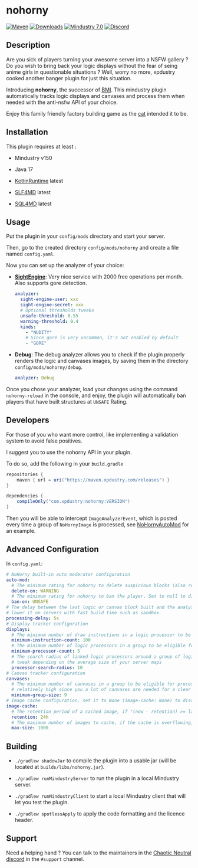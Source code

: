 # nohorny

[![Maven](https://maven.xpdustry.com/api/badge/latest/releases/com/xpdustry/nohorny?color=008080&name=nohorny&prefix=v)](https://maven.xpdustry.com/#/releases/com/xpdustry/nohorny)
[![Downloads](https://img.shields.io/github/downloads/xpdustry/nohorny/total?color=008080)](https://github.com/xpdustry/nohorny/releases)
[![Mindustry 7.0](https://img.shields.io/badge/Mindustry-7.0-008080)](https://github.com/Anuken/Mindustry/releases)
[![Discord](https://img.shields.io/discord/519293558599974912?color=008080&label=Discord)](https://discord.xpdustry.com)

## Description

Are you sick of players turning your awesome server into a NSFW gallery ?
Do you wish to bring back your logic displays without the fear of seing anime girls in questionable situations ?
Well, worry no more, xpdustry cooked another banger plugin for just this situation.

Introducing **nohorny**, the successor of [BMI](https://github.com/L0615T1C5-216AC-9437/BannedMindustryImage).
This mindustry plugin automatically tracks logic displays and canvases and process them when needed 
with the anti-nsfw API of your choice.

Enjoy this family friendly factory building game as the [cat](https://github.com/Anuken) intended it to be.

## Installation

This plugin requires at least :

- Mindustry v150

- Java 17

- [KotlinRuntime](https://github.com/xpdustry/kotlin-runtime) latest

- [SLF4MD](https://github.com/xpdustry/slf4md) latest

- [SQL4MD](https://github.com/xpdustry/sql4md) latest

## Usage

Put the plugin in your `config/mods` directory and start your server.

Then, go to the created directory `config/mods/nohorny` and create a file named `config.yaml`.

Now you can set up the analyzer of your choice:

- **[SightEngine](https://sightengine.com/)**: Very nice service with 2000 free operations per month. Also supports gore detection.
 
  ```yaml
  analyzer:
    sight-engine-user: xxx
    sight-engine-secret: xxx
    # Optional thresholds tweaks
    unsafe-threshold: 0.55
    warning-threshold: 0.4
    kinds:
      - "NUDITY"
      # Since gore is very uncommon, it's not enabled by default
      - "GORE"
  ```

- **Debug**: The debug analyzer allows you to check if the plugin properly renders the logic and canvases images,
  by saving them in the directory `config/mods/nohorny/debug`.

  ```yaml
  analyzer: Debug
  ```
  
Once you chose your analyzer, load your changes using the command `nohorny-reload` in the console, and enjoy,
the plugin will automatically ban players that have built structures at `UNSAFE` Rating.

## Developers

For those of you who want more control, like implementing a validation system to avoid false positives.

I suggest you to use the nohorny API in your plugin.

To do so, add the following in your `build.gradle`

```gradle
repositories {
    maven { url = uri("https://maven.xpdustry.com/releases") }
}

dependencies {
    compileOnly("com.xpdustry:nohorny:VERSION")
}
```

Then you will be able to intercept `ImageAnalyzerEvent`, which is posted every time a group of `NoHornyImage` is processed,
see [NoHornyAutoMod](src/main/kotlin/com/xpdustry/nohorny/NoHornyAutoMod.kt) for an example.

## Advanced Configuration

In `config.yaml`:

```yaml
# NoHorny built-in auto moderator configuration
auto-mod:
  # The minimum rating for nohorny to delete suspicious blocks (also refunding the player's team). Set to null to disable.
  delete-on: WARNING
  # The minimum rating for nohorny to ban the player. Set to null to disable.
  ban-on: UNSAFE
# The delay between the last logic or canvas block built and the analysis step,
# lower it on servers with fast build time such as sandbox
processing-delay: 5s
# Display tracker configuration
displays:
  # The minimum number of draw instructions in a logic processor to be part of a group
  minimum-instruction-count: 100
  # The minimum number of logic processors in a group to be eligible for processing
  minimum-processor-count: 5
  # The search radius of linked logic processors around a group of logic displays,
  # tweak depending on the average size of your server maps
  processor-search-radius: 10
# Canvas tracker configuration
canvases:
  # The minimum number of canvases in a group to be eligible for processing,
  # relatively high since you a lot of canvases are needed for a clear picture
  minimum-group-size: 9
# Image cache configuration, set it to None (image-cache: None) to disable caching
image-cache:
  # The retention period of a cached image, if "(now - retention) >= last-match", the image is removed
  retention: 24h
  # The maximum number of images to cache, if the cache is overflowing, the least matched images are removed
  max-size: 1000
```

## Building

- `./gradlew shadowJar` to compile the plugin into a usable jar (will be located at `builds/libs/nohorny.jar`).

- `./gradlew runMindustryServer` to run the plugin in a local Mindustry server.

- `./gradlew runMindustryClient` to start a local Mindustry client that will let you test the plugin.

- `./gradlew spotlessApply` to apply the code formatting and the licence header.

## Support

Need a helping hand ? You can talk to the maintainers in the [Chaotic Neutral discord](https://discord.xpdustry.com) in
the `#support` channel.
